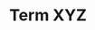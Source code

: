 ---
template: TermDetailPage
title: Term XYZ
description: A definition of a term
aliases: Term XYZ alias 1, Term XYZ alias 2, Term XYZ alias 3
keywords: X, Y, Z
identities: 
    - id: wael-ivie
      role: author
---
